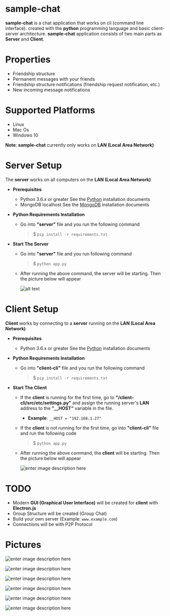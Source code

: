 ﻿# sample-chat

**sample-chat** is a chat application that works on cli (command line interface). created with the **python** programming language and basic client-server architecture. **sample-chat** application consists of two main parts as **Server** and **Client**.

# Properties

- Friendship structure
- Permanent messages with your friends
- Friendship structure notifications (friendship request notification, etc.)
- New incoming message notifications

# Supported Platforms

- Linux
- Mac Os
- Windows 10

**Note**:   **sample-chat** currently only works on **LAN (Local Area Network)**

# Server Setup

The **server** works on all computers on the **LAN (Local Area Network)**

- **Prerequisites**
	- Python 3.6.x or greater
	See the [Python](https://www.python.org/) installation documents
	- MongoDB localhost
	See the [MongoDB](https://docs.mongodb.com/manual/installation/) installation documents

- **Python Requirements Installation**
	- Go into  **"server"** file and you run the following command   
		> $ `pip install -r requirements.txt`

- **Start The Server**
	- Go into **"server"** file and you run following command
		> $ `python app.py`
	- After running the above command, the server will be starting. Then the picture below will appear
	
		![alt text](https://github.com/burakpadr/sample-chat/blob/master/server/media/server-started.png)	

# Client Setup

 **Client** works by connecting to a **server** running on the **LAN (Local Area Network)**

- **Prerequisites**
	- Python 3.6.x or greater
		See the [Python](https://www.python.org/) installation documents

- **Python Requirements Installation**
	- Go into  **"client-cli"** file and you run the following command   
		> $ `pip install -r requirements.txt`

- **Start The Client**
	- If the **client** is running for the first time, go to **"/client-cli/src/etc/settings.py"** and assign the running server's  **LAN** address to the **"__HOST"** variable in the file.
		- **Example**: `__HOST = "192.168.1.27"`
	
	- If the **client** is not running for the first time,  go into **"client-cli"** file and run the following code
		> $ `python app.py`
		
	- After running the above command, the **client** will be starting. Then the picture below will appear

		![enter image description here](https://github.com/burakpadr/sample-chat/blob/master/client-cli/media/client-cli-access.png)

# TODO

- Modern **GUI (Graphical User Interface)** will be created for **client** with **Electron.js**
- Group Structure will be created (Group Chat)
- Build your own server (Example: `www.example.com`)
- Connections will be with P2P Protocol

# Pictures
	
![enter image description here](https://github.com/burakpadr/sample-chat/blob/master/client-cli/media/client-cli-request.png)

![enter image description here](https://github.com/burakpadr/sample-chat/blob/master/client-cli/media/client-cli-notification1.png)

![enter image description here](https://github.com/burakpadr/sample-chat/blob/master/client-cli/media/client-cli-accept.png)

![enter image description here](https://github.com/burakpadr/sample-chat/blob/master/client-cli/media/client-cli-notification2.png)

![enter image description here](https://github.com/burakpadr/sample-chat/blob/master/client-cli/media/client-cli-chat1.png)

![enter image description here](https://github.com/burakpadr/sample-chat/blob/master/client-cli/media/client-cli-chat2.png)
